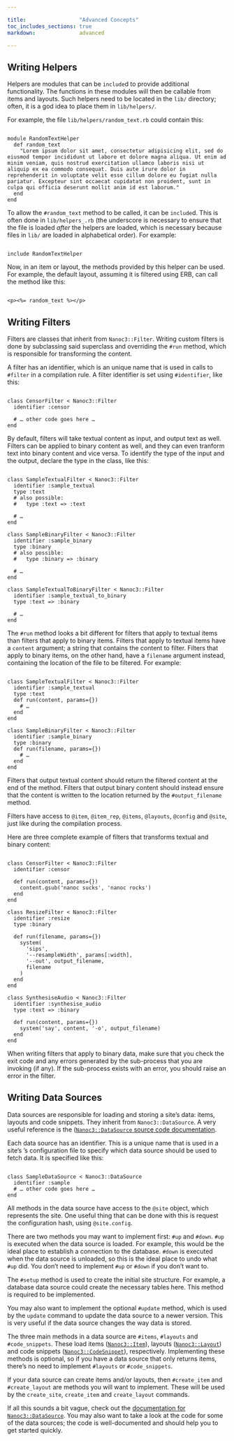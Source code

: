 ```yaml
---

title:                 "Advanced Concepts"
toc_includes_sections: true
markdown:              advanced

---
```


Writing Helpers
---------------

Helpers are modules that can be `include`d to provide additional functionality. The functions in these modules will then be callable from items and layouts. Such helpers need to be located in the `lib/` directory; often, it is a god idea to place them in `lib/helpers/`.

For example, the file `lib/helpers/random_text.rb` could contain this:

<pre title="Defining the RandomTextHelper helper"><code class="language-ruby">
module RandomTextHelper
  def random_text
    "Lorem ipsum dolor sit amet, consectetur adipisicing elit, sed do eiusmod tempor incididunt ut labore et dolore magna aliqua. Ut enim ad minim veniam, quis nostrud exercitation ullamco laboris nisi ut aliquip ex ea commodo consequat. Duis aute irure dolor in reprehenderit in voluptate velit esse cillum dolore eu fugiat nulla pariatur. Excepteur sint occaecat cupidatat non proident, sunt in culpa qui officia deserunt mollit anim id est laborum."
  end
end
</code></pre>

To allow the `#random_text` method to be called, it can be `include`d. This is often done in `lib/helpers_.rb` (the underscore is necessary to ensure that the file is loaded _after_ the helpers are loaded, which is necessary because files in `lib/` are loaded in alphabetical order). For example:

<pre title="Loading the RandomTextHelper helper"><code class="language-ruby">
include RandomTextHelper
</code></pre>

Now, in an item or layout, the methods provided by this helper can be used. For example, the default layout, assuming it is filtered using ERB, can call the method like this:

<pre title="Calling the random_text method after having loaded the RandomTextHelper helper"><code class="language-html">
&lt;p>&lt;%= random_text %>&lt;/p>
</code></pre>

Writing Filters
---------------

Filters are classes that inherit from `Nanoc3::Filter`. Writing custom filters is done by subclassing said superclass and overriding the `#run` method, which is responsible for transforming the content.

A filter has an identifier, which is an unique name that is used in calls to `#filter` in a compilation rule. A filter identifier is set using `#identifier`, like this:

<pre><code class="language-ruby">
class CensorFilter &lt; Nanoc3::Filter
  identifier :censor

  # … other code goes here …
end
</code></pre>

By default, filters will take textual content as input, and output text as well. Filters can be applied to binary content as well, and they can even tranform text into binary content and vice versa. To identify the type of the input and the output, declare the type in the class, like this:

<pre><code class="language-ruby">
class SampleTextualFilter &lt; Nanoc3::Filter
  identifier :sample_textual
  type :text
  # also possible:
  #   type :text => :text

  # …
end

class SampleBinaryFilter &lt; Nanoc3::Filter
  identifier :sample_binary
  type :binary
  # also possible:
  #   type :binary => :binary

  # …
end

class SampleTextualToBinaryFilter &lt; Nanoc3::Filter
  identifier :sample_textual_to_binary
  type :text => :binary

  # …
end
</code></pre>

The `#run` method looks a bit different for filters that apply to textual items than filters that apply to binary items. Filters that apply to textual items have a `content` argument; a string that contains the content to filter. Filters that apply to binary items, on the other hand, have a `filename` argument instead, containing the location of the file to be filtered. For example:

<pre><code class="language-ruby">
class SampleTextualFilter &lt; Nanoc3::Filter
  identifier :sample_textual
  type :text
  def run(content, params={})
    # …
  end
end

class SampleBinaryFilter &lt; Nanoc3::Filter
  identifier :sample_binary
  type :binary
  def run(filename, params={})
    # …
  end
end
</code></pre>

Filters that output textual content should return the filtered content at the end of the method. Filters that output binary content should instead ensure that the content is written to the location returned by the `#output_filename` method.

Filters have access to `@item`, `@item_rep`, `@items`, `@layouts`, `@config` and `@site`, just like during the compilation process.

Here are three complete example of filters that transforms textual and binary content:

<pre><code class="language-ruby">
class CensorFilter &lt; Nanoc3::Filter
  identifier :censor

  def run(content, params={})
    content.gsub('nanoc sucks', 'nanoc rocks')
  end
end

class ResizeFilter &lt; Nanoc3::Filter
  identifier :resize
  type :binary

  def run(filename, params={})
    system(
      'sips',
      '--resampleWidth', params[:width],
      '--out', output_filename,
      filename
    )
  end
end

class SynthesiseAudio &lt; Nanoc3::Filter 
  identifier :synthesise_audio 
  type :text => :binary

  def run(content, params={}) 
    system('say', content, '-o', output_filename)
  end 
end
</code></pre>

When writing filters that apply to binary data, make sure that you check the exit code and any errors generated by the sub-process that you are invoking (if any). If the sub-process exists with an error, you should raise an error in the filter.

Writing Data Sources
--------------------

Data sources are responsible for loading and storing a site’s data: items, layouts and code snippets. They inherit from `Nanoc3::DataSource`. A very useful reference is the ([`Nanoc3::DataSource` source code documentation](/docs/api/3.1/Nanoc3/DataSource.html).

Each data source has an identifier. This is a unique name that is used in a site’s ’s configuration file to specify which data source should be used to fetch data. It is specified like this:

<pre><code class="language-ruby">
class SampleDataSource &lt; Nanoc3::DataSource
  identifier :sample
  # … other code goes here …
end
</code></pre>

All methods in the data source have access to the `@site` object, which represents the site. One useful thing that can be done with this is request the configuration hash, using `@site.config`.

There are two methods you may want to implement first: `#up` and `#down`. `#up` is executed when the data source is loaded. For example, this would be the ideal place to establish a connection to the database. `#down` is executed when the data source is unloaded, so this is the ideal place to undo what `#up` did. You don’t need to implement `#up` or `#down` if you don’t want to.

The `#setup` method is used to create the initial site structure. For example, a database data source could create the necessary tables here. This method is required to be implemented.

You may also want to implement the optional `#update` method, which is used by the `update` command to update the data source to a newer version. This is very useful if the data source changes the way data is stored.

The three main methods in a data source are `#items`, `#layouts` and `#code_snippets`. These load items ([`Nanoc3::Item`](/docs/api/3.1/Nanoc3/Item.html)), layouts ([`Nanoc3::Layout`](/docs/api/3.1/Nanoc3/Layout.html)) and code snippets ([`Nanoc3::CodeSnippet`](/docs/api/3.1/Nanoc3/CodeSnippet.html)), respectively. Implementing these methods is optional, so if you have a data source that only returns items, there’s no need to implement `#layouts` or `#code_snippets`.

If your data source can create items and/or layouts, then `#create_item` and `#create_layout` are methods you will want to implement. These will be used by the `create_site`, `create_item` and `create_layout` commands.

If all this sounds a bit vague, check out the [documentation for `Nanoc3::DataSource`](/docs/api/3.1/Nanoc3/DataSource.html). You may also want to take a look at the code for some of the data sources; the code is well-documented and should help you to get started quickly.
